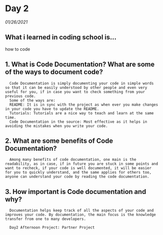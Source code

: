 # Day 2
_01/26/2021_

## What i learned in coding school is...
how to code

## 1. What is Code Documentation? What are some of the ways to document code?
      Code Documentation is simply documenting your code in simple words so that it can be easily understood by other people and even very useful for you, if in case you want to check something from your previous code.
      Some of the ways are:
      README: It is in sync with the project as when ever you make changes in your code you have to update the README.
      Tutorials: Tutorials are a nice way to teach and learn at the same time.
      Code Documentation in the source: Most effective as it helps in avoiding the mistakes when you write your code.

## 2. What are some benefits of Code Documentation?
      Among many benefits of code documentation, one main is the readability, as in case, if in future you are stuck in some points and want to recheck, if your code is well documented, it will be easier for you to quickly understand, and the same applies for others too, anyone can understand your code by reading the code documentation.

## 3. How important is Code documentation and why?
      Documentation helps keep track of all the aspects of your code and improves your code. By documentation, the main focus is the knowledge transfer from one to many developers.

      Day2 Afternoon Project: Partner Project